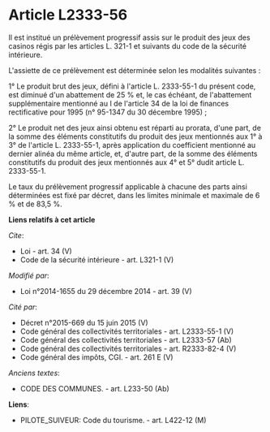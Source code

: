 # Article L2333-56

Il est institué un prélèvement progressif assis sur le produit des jeux des casinos régis par les articles L. 321-1 et
suivants du code de la sécurité intérieure. 

L'assiette de ce prélèvement est déterminée selon les modalités suivantes : 

1° Le produit brut des jeux, défini à l'article L. 2333-55-1 du présent code, est diminué d'un abattement de 25 % et, le cas
échéant, de l'abattement supplémentaire mentionné au I de l'article 34 de la loi de finances rectificative pour 1995 (n°
95-1347 du 30 décembre 1995) ; 

2° Le produit net des jeux ainsi obtenu est réparti au prorata, d'une part, de la somme des éléments constitutifs du produit
des jeux mentionnés aux 1° à 3° de l'article L. 2333-55-1, après application du coefficient mentionné au dernier alinéa du
même article, et, d'autre part, de la somme des éléments constitutifs du produit des jeux mentionnés aux 4° et 5° dudit
article L. 2333-55-1. 

Le taux du prélèvement progressif applicable à chacune des parts ainsi déterminées est fixé par décret, dans les limites
minimale et maximale de 6 % et de 83,5 %.

**Liens relatifs à cet article**

_Cite_:

  - Loi - art. 34 (V)
  - Code de la sécurité intérieure - art. L321-1 (V)

_Modifié par_:

  - Loi n°2014-1655 du 29 décembre 2014 - art. 39 (V)

_Cité par_:

  - Décret n°2015-669 du 15 juin 2015 (V)
  - Code général des collectivités territoriales - art. L2333-55-1 (V)
  - Code général des collectivités territoriales - art. L2333-57 (Ab)
  - Code général des collectivités territoriales - art. R2333-82-4 (V)
  - Code général des impôts, CGI. - art. 261 E (V)

_Anciens textes_:

  - CODE DES COMMUNES. - art. L233-50 (Ab)

**Liens**:

  - PILOTE_SUIVEUR: Code du tourisme. - art. L422-12 (M)
